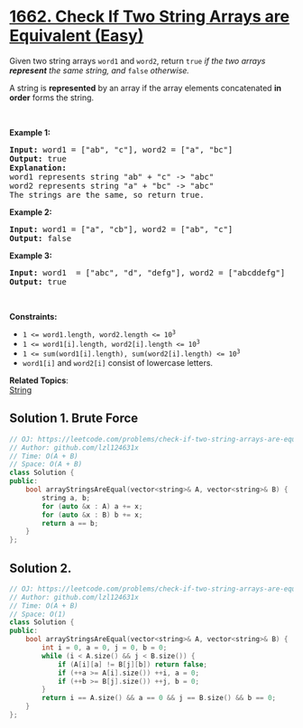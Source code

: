 # [1662. Check If Two String Arrays are Equivalent (Easy)](https://leetcode.com/problems/check-if-two-string-arrays-are-equivalent/)

<p>Given two string arrays <code>word1</code> and <code>word2</code>, return<em> </em><code>true</code><em> if the two arrays <strong>represent</strong> the same string, and </em><code>false</code><em> otherwise.</em></p>

<p>A string is <strong>represented</strong> by an array if the array elements concatenated <strong>in order</strong> forms the string.</p>

<p>&nbsp;</p>
<p><strong>Example 1:</strong></p>

<pre><strong>Input:</strong> word1 = ["ab", "c"], word2 = ["a", "bc"]
<strong>Output:</strong> true
<strong>Explanation:</strong>
word1 represents string "ab" + "c" -&gt; "abc"
word2 represents string "a" + "bc" -&gt; "abc"
The strings are the same, so return true.</pre>

<p><strong>Example 2:</strong></p>

<pre><strong>Input:</strong> word1 = ["a", "cb"], word2 = ["ab", "c"]
<strong>Output:</strong> false
</pre>

<p><strong>Example 3:</strong></p>

<pre><strong>Input:</strong> word1  = ["abc", "d", "defg"], word2 = ["abcddefg"]
<strong>Output:</strong> true
</pre>

<p>&nbsp;</p>
<p><strong>Constraints:</strong></p>

<ul>
	<li><code>1 &lt;= word1.length, word2.length &lt;= 10<sup>3</sup></code></li>
	<li><code>1 &lt;= word1[i].length, word2[i].length &lt;= 10<sup>3</sup></code></li>
	<li><code>1 &lt;= sum(word1[i].length), sum(word2[i].length) &lt;= 10<sup>3</sup></code></li>
	<li><code>word1[i]</code> and <code>word2[i]</code> consist of lowercase letters.</li>
</ul>


**Related Topics**:  
[String](https://leetcode.com/tag/string/)

## Solution 1. Brute Force

```cpp
// OJ: https://leetcode.com/problems/check-if-two-string-arrays-are-equivalent/
// Author: github.com/lzl124631x
// Time: O(A + B)
// Space: O(A + B)
class Solution {
public:
    bool arrayStringsAreEqual(vector<string>& A, vector<string>& B) {
        string a, b;
        for (auto &x : A) a += x;
        for (auto &x : B) b += x;
        return a == b;
    }
};
```

## Solution 2.

```cpp
// OJ: https://leetcode.com/problems/check-if-two-string-arrays-are-equivalent/
// Author: github.com/lzl124631x
// Time: O(A + B)
// Space: O(1)
class Solution {
public:
    bool arrayStringsAreEqual(vector<string>& A, vector<string>& B) {
        int i = 0, a = 0, j = 0, b = 0;
        while (i < A.size() && j < B.size()) {
            if (A[i][a] != B[j][b]) return false;
            if (++a >= A[i].size()) ++i, a = 0;
            if (++b >= B[j].size()) ++j, b = 0;
        }
        return i == A.size() && a == 0 && j == B.size() && b == 0;
    }
};
```